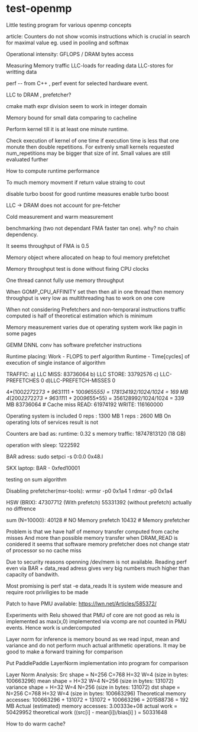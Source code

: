 # test-openmp
Little testing program for various openmp concepts






article:
Counters do not show vcomis instructions which is crucial in search for maximal value eg. used in pooling and softmax


Operational intensity:
GFLOPS / DRAM bytes access

Measuring Memory traffic
LLC-loads for reading data
LLC-stores for writting data

perf -- from C++ , perf event for selected hardware event.

LLC to DRAM , prefetcher?

cmake math expr division seem to work in integer domain

Memory bound for small data comparing to cacheline


Perform kernel till it is at least one minute runtime.

Check execution of kernel of one time if execution time is less that one monute then
double repetitions. For extrenly small kernels requested num_repetitions may be bigger
that size of int. Small values are still evaluated further

How to compute runtime performance

To much memory movment if return value straing to cout

disable turbo boost for good runtime measures
enable turbo boost

LLC -> DRAM does not account for pre-fetcher

Cold measurement and warm measurement

benchmarking (two not dependant FMA faster tan one). why?
no chain dependency.

It seems throughput of FMA is 0.5

Memory object where allocated on heap to foul memory prefetchet


Memory throughput test is done without fixing CPU clocks


One thread cannot fully use memory throughput


When GOMP_CPU_AFFINITY set then then all in one thread then memory throughput is very 
low as multithreading has to work on one core

When not considering Prefetchers and non-temporaral instructions traffic computed is half of theoretical estimation which is minimum


Memory measurement varies due ot operating system work like pagin in some pages 

GEMM DNNL conv has software prefetcher instructions


Runtime placing:
Work - FLOPS to perf algorithm
Runtime - Time[cycles] of execution of single instance of algorithm

TRAFFIC:
a) LLC MISS:
83736064
b) LLC STORE:
33792576
c) LLC-PREFETCHES
0
d)LLC-PREFETCH-MISSES
0
 



4*(100*227*227*3 + 96*3*11*11 + 100*96*55*55) = 178134192/1024/1024 = 169 MB 
4*(200*227*227*3 + 96*3*11*11 + 200*96*55*55) = 356128992/1024/1024 = 339 MB 
                                                83736064  # Cache miss
READ:   61974192
WRITE: 116160000

Operating system is included
0 reps : 1300 MB
1 reps : 2600 MB
On operating lots of services result is not


Counters are bad as:
runtime: 0.32 s
memory traffic: 18747813120 (18 GB)




operation with sleep:
1222592

BAR adress:
sudo setpci -s 0:0.0 0x48.l

SKX laptop:
BAR - 0xfed10001


testing on sum algorithm

Disabling prefetcher(msr-tools):
wrmsr -p0 0x1a4 1
rdmsr -p0 0x1a4

HSW (BRIX):
47307712 (With prefetch)
55331392 (without prefetch)
actually no diffrence


sum (N=10000):
40128  # NO Memory prefetch 
10432  # Memory prefetcher


Problem is that we have half of memory transfer computed from cache misses
And more than possible memory transfer when DRAM_READ is conidered
it seems that software memory prefetcher does not change statr of processor so no cache miss

Due to security reasons openning /dev/mem is not available. Reading perf even via BAR + data_read adress gives very
big numbers much higher than capacity of bandwith.

Most promising is perf stat -e data_reads <program>
It is system wide measure and require root priviligies to be made


Patch to have PMU available:
https://lwn.net/Articles/585372/

Experiments with Relu showed that PMU of core are not good as relu is implemented as max(x,0) implemented
via vcomp are not counted in PMU events. Hence work is undercomputed


Layer norm for inference is memory bound as we read input, mean and variance and do not perform much
actual arithmetic operations. It may be good to make a forward training for comparison 

Put PaddlePaddle LayerNorm implementation into program for comparison

Layer Norm Analysis:
Src shape = N=256 C=768 H=32 W=4 (size in bytes: 100663296)
mean shape = H=32 W=4 N=256 (size in bytes: 131072) 
variance shape = H=32 W=4 N=256 (size in bytes: 131072) 
dst shape = N=256 C=768 H=32 W=4 (size in bytes: 100663296)
Theoretical memory accesses: 100663296 + 131072 + 131072 + 100663296 = 201588736 = 192 MB 
Actual (estimated) memory accesses: 3.00333e+08 
actual work = 50429952
theoretical work ((src[i] - mean[i])/bias[i] ) =  50331648

How to do warm cache?





